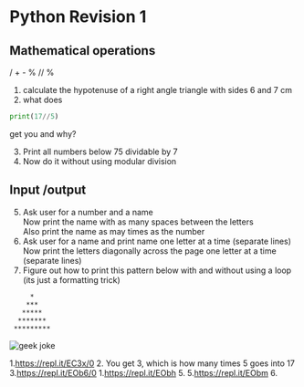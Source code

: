 # Python Revision 1
## Mathematical operations  
/ + - % // %
1. calculate the hypotenuse of a right angle triangle with sides 6 and 7 cm
1. what does 
```python
print(17//5)
```
get you and why?  

3. Print all numbers below 75 dividable by 7
1. Now do it without using modular division

## Input /output
5. Ask user for a number and a name  
    Now print the name with as many spaces between the letters  
    Also print the name as may times as the number
5. Ask user for a name and print name one letter at a time (separate lines)  
	Now print the letters diagonally across the page one letter at a time (separate lines)
6. Figure out how to print this pattern below with and without using a loop (its just a formatting trick)  
```
     *
    ***
   *****
  *******
 *********
```
![geek joke](http://i.imgur.com/KGrV41o.png)

1.https://repl.it/EC3x/0
2. You get 3, which is how many times 5 goes into 17
3.https://repl.it/EOb6/0
1.https://repl.it/EObh
5.
5.https://repl.it/EObm
6.
